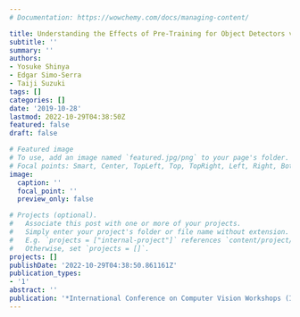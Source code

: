 ```yaml
---
# Documentation: https://wowchemy.com/docs/managing-content/

title: Understanding the Effects of Pre-Training for Object Detectors via Eigenspectrum
subtitle: ''
summary: ''
authors:
- Yosuke Shinya
- Edgar Simo-Serra
- Taiji Suzuki
tags: []
categories: []
date: '2019-10-28'
lastmod: 2022-10-29T04:38:50Z
featured: false
draft: false

# Featured image
# To use, add an image named `featured.jpg/png` to your page's folder.
# Focal points: Smart, Center, TopLeft, Top, TopRight, Left, Right, BottomLeft, Bottom, BottomRight.
image:
  caption: ''
  focal_point: ''
  preview_only: false

# Projects (optional).
#   Associate this post with one or more of your projects.
#   Simply enter your project's folder or file name without extension.
#   E.g. `projects = ["internal-project"]` references `content/project/deep-learning/index.md`.
#   Otherwise, set `projects = []`.
projects: []
publishDate: '2022-10-29T04:38:50.861161Z'
publication_types:
- '1'
abstract: ''
publication: '*International Conference on Computer Vision Workshops (ICCVW)*'
---
```

